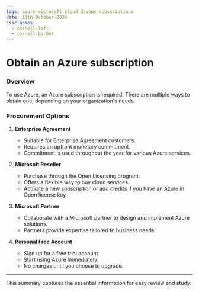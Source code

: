 ```yaml
---
tags: azure microsoft cloud devops subscriptions
date: 11th-October-2024
cssclasses:
  - cornell-left
  - cornell-border
---
```


# Obtain an Azure subscription

### Overview

To use Azure, an Azure subscription is required. There are multiple ways to obtain one, depending on your organization's needs.

### Procurement Options

1. **Enterprise Agreement**
    
    - Suitable for Enterprise Agreement customers.
    - Requires an upfront monetary commitment.
    - Commitment is used throughout the year for various Azure services.
2. **Microsoft Reseller**
    
    - Purchase through the Open Licensing program.
    - Offers a flexible way to buy cloud services.
    - Activate a new subscription or add credits if you have an Azure in Open license key.
3. **Microsoft Partner**
    
    - Collaborate with a Microsoft partner to design and implement Azure solutions.
    - Partners provide expertise tailored to business needs.
4. **Personal Free Account**
    
    - Sign up for a free trial account.
    - Start using Azure immediately.
    - No charges until you choose to upgrade.

---

This summary captures the essential information for easy review and study.